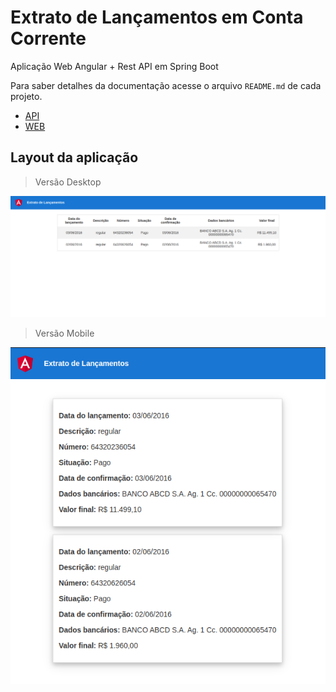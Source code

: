 # Extrato de Lançamentos em Conta Corrente

Aplicação Web Angular + Rest API em Spring Boot

Para saber detalhes da documentação acesse o arquivo `README.md` de cada projeto.

- [API]('./api/README.md')
- [WEB]('./web/README.md')

## Layout da aplicação

> Versão Desktop

![desktop](./.github/desktop.png)

> Versão Mobile

![mobile](./.github/mobile.png)
